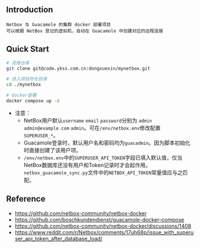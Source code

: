 ## Introduction
    Netbox 与 Guacamole 的集群 docker 部署项目
    可以根据 NetBox 登记的虚拟机，自动在 Guacamole 中创建对应的远程连接

## Quick Start
```bash
# 克隆仓库
git clone git@code.ykss.com.cn:dongxuexin/mynetbox.git

# 进入项目所在目录
cd ./mynetbox

# docker部署
docker compose up -d
```
- 注意：
    - NetBox用户默认`username` `email` `password`分别为 `admin` `admin@example.com` `admin`。可在`/env/netbox.env`修改配置 `SUPERUSER_*`。 
    - Guacamole登录时，默认用户名和密码均为`guacadmin`。因为脚本初始化时直接创建了该用户项。
    - `/env/netbox.env`中的`SUPERUSER_API_TOKEN`字段已填入默认值，仅当NetBox数据库还没有用户和Token记录时才会起作用。
        `netbox_guacamole_sync.py`文件中的`NETBOX_API_TOKEN`常量值应与之匹配。

## Reference
- https://github.com/netbox-community/netbox-docker 
- https://github.com/boschkundendienst/guacamole-docker-compose 
- https://github.com/netbox-community/netbox-docker/discussions/1408
- https://www.reddit.com/r/Netbox/comments/17uh68p/issue_with_superuser_api_token_after_database_load/